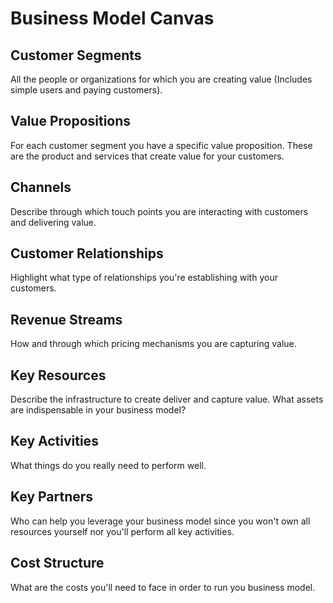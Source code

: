 # Business Model Canvas

## Customer Segments

All the people or organizations for which you are creating value (Includes simple users and paying customers).

## Value Propositions

For each customer segment you have a specific value proposition. These are the product and services that create value for your customers.

## Channels

Describe through which touch points you are interacting with customers and delivering value.

## Customer Relationships

Highlight what type of relationships you're establishing with your customers.

## Revenue Streams

How and through which pricing mechanisms you are capturing value.

## Key Resources

Describe the infrastructure to create deliver and capture value. What assets are indispensable in your business model?

## Key Activities

What things do you really need to perform well.

## Key Partners

Who can help you leverage your business model since you won't own all resources yourself nor you'll perform all key activities.

## Cost Structure

What are the costs you'll need to face in order to run you business model.
